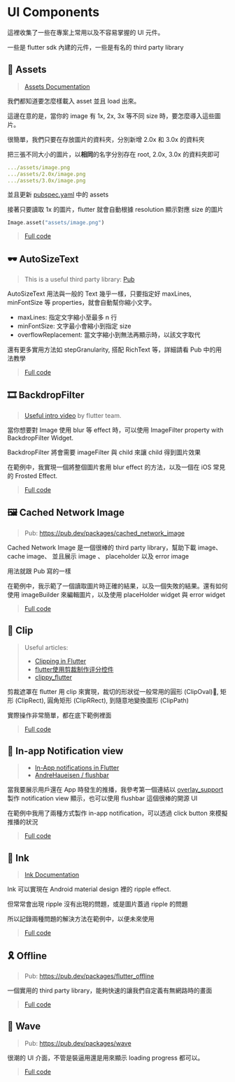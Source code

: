 # UI Components

這裡收集了一些在專案上常用以及不容易掌握的 UI 元件。

一些是 flutter sdk 內建的元件，一些是有名的 third party library


## 🎎 Assets
> [Assets Documentation](https://flutter.dev/docs/development/ui/assets-and-images)

我們都知道要怎麼樣載入 asset 並且 load 出來。

這邊在意的是，當你的 image 有 1x, 2x, 3x 等不同 size 時，要怎麼導入這些圖片。

很簡單，我們只要在存放圖片的資料夾，分別新增 2.0x 和 3.0x 的資料夾

把三張不同大小的圖片，以**相同**的名字分別存在 root, 2.0x, 3.0x 的資料夾即可

``` yaml
.../assets/image.png
.../assets/2.0x/image.png
.../assets/3.0x/image.png
```

並且更新 [pubspec.yaml](pubspec.yaml) 中的 assets

接著只要讀取 1x 的圖片，flutter 就會自動根據 resolution 顯示對應 size 的圖片

``` dart
Image.asset("assets/image.png")
```

> [Full code](lib/assets_screen.dart)


## 🕶 AutoSizeText
> This is a useful third party library: [Pub](https://pub.dev/packages/auto_size_text)

AutoSizeText 用法與一般的 Text 幾乎一樣，只要指定好 maxLines, minFontSize 等 properties，就會自動幫你縮小文字。

* maxLines: 指定文字縮小至最多 n 行
* minFontSize: 文字最小會縮小到指定 size
* overflowReplacement: 當文字縮小到無法再顯示時，以該文字取代

還有更多實用方法如 stepGranularity, 搭配 RichText 等，詳細請看 Pub 中的用法教學

> [Full code](lib/auto_size_text_screen.dart)

## 🎞 BackdropFilter
> [Useful intro video](https://www.youtube.com/watch?v=dYRs7Q1vfYI) by flutter team.

當你想要對 Image 使用 blur 等 effect 時，可以使用 ImageFilter property with BackdropFilter Widget. 

BackdropFilter 將會需要 imageFilter 與 child 來讓 child 得到圖片效果

在範例中，我實現一個將整個圖片套用 blur effect 的方法，以及一個在 iOS 常見的 Frosted Effect.

> [Full code](lib/backdrop_filter_screen.dart)

## 🖼 Cached Network Image
> Pub: https://pub.dev/packages/cached_network_image

Cached Network Image 是一個很棒的 third party library，幫助下載 image、cache image、
並且展示 image 、 placeholder 以及 error image

用法就跟 Pub 寫的一樣

在範例中，我示範了一個讀取圖片時正確的結果，以及一個失敗的結果。還有如何使用 imageBuilder 來編輯圖片，以及使用 placeHolder widget 與 error widget

> [Full code](lib/cached_network_image_screen.dart)

## 🎫 Clip
> Useful articles:
> * [Clipping in Flutter](https://medium.com/flutter-community/clipping-in-flutter-e9eaa6b1721a)
> * [flutter使用剪裁制作评分控件](https://segmentfault.com/a/1190000015149101)
> * [clippy_flutter](https://github.com/figengungor/clippy_flutter)

剪裁遮罩在 flutter 用 clip 來實現，裁切的形狀從一般常用的圓形 (ClipOval), 矩形 (ClipRect), 圓角矩形 (ClipRRect), 
到隨意地變換圖形 (ClipPath)

實際操作非常簡單，都在底下範例裡面

> [Full code](lib/clip_screen.dart)


## 🎊 In-app Notification view
> * [In-App notifications in Flutter](https://medium.com/flutter-community/in-app-notifications-in-flutter-9c1e92ea10b3)
> * [AndreHaueisen / flushbar](https://github.com/AndreHaueisen/flushbar)

當我要展示用戶還在 App 時發生的推播，我參考第一個連結以 [overlay_support](https://pub.dev/packages/overlay_support) 製作 notification view 顯示，也可以使用 flushbar 這個很棒的開源 UI 

在範例中我用了兩種方式製作 in-app notification，可以透過 click button 來模擬推播的狀況

> [Full code](lib/in_app_notification_view_screen.dart)

## 🎇 Ink
> [Ink Documentation](https://api.flutter.dev/flutter/material/Ink-class.html)

Ink 可以實現在 Android material design 裡的 ripple effect.

但常常會出現 ripple 沒有出現的問題，或是圖片蓋過 ripple 的問題

所以記錄兩種問題的解決方法在範例中，以便未來使用

> [Full code](lib/ink_screen.dart)


## 🎗 Offline
> Pub: https://pub.dev/packages/flutter_offline

一個實用的 third party library，能夠快速的讓我們自定義有無網路時的畫面



> [Full code](lib/offline_screen.dart)

## 🎏 Wave
> Pub: https://pub.dev/packages/wave

很潮的 UI 介面，不管是裝逼用還是用來顯示 loading progress 都可以。 

> [Full code](lib/wave_screen.dart)
